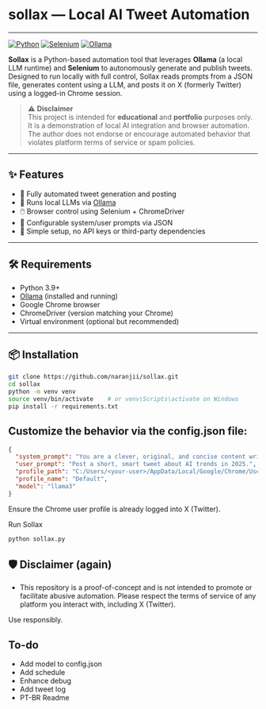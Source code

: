 # sollax — Local AI Tweet Automation
---
<p align="left">
  <a href="https://www.python.org/"><img src="https://img.shields.io/badge/Python-3.9%2B-blue?logo=python" alt="Python"></a>
  <a href="https://www.selenium.dev/"><img src="https://img.shields.io/badge/Selenium-Automation-brightgreen?logo=selenium" alt="Selenium"></a>
  <a href="https://ollama.com/"><img src="https://img.shields.io/badge/Ollama-Required-green?logo=ollama" alt="Ollama"></a>
</p>

**Sollax** is a Python-based automation tool that leverages **Ollama** (a local LLM runtime) and **Selenium** to autonomously generate and publish tweets. Designed to run locally with full control, Sollax reads prompts from a JSON file, generates content using a LLM, and posts it on X (formerly Twitter) using a logged-in Chrome session.

> ⚠️ **Disclaimer**  
> This project is intended for **educational** and **portfolio** purposes only. It is a demonstration of local AI integration and browser automation. The author does not endorse or encourage automated behavior that violates platform terms of service or spam policies.

---

## ✨ Features

- 🔁 Fully automated tweet generation and posting
- 🧠 Runs local LLMs via [Ollama](https://ollama.com)
- 🖱️ Browser control using Selenium + ChromeDriver
- 📝 Configurable system/user prompts via JSON
- 🧩 Simple setup, no API keys or third-party dependencies

---

## 🛠️ Requirements

- Python 3.9+
- [Ollama](https://ollama.com/) (installed and running)
- Google Chrome browser
- ChromeDriver (version matching your Chrome)
- Virtual environment (optional but recommended)

---

## 📦 Installation

```bash
git clone https://github.com/naranjii/sollax.git
cd sollax
python -m venv venv
source venv/bin/activate    # or venv\Scripts\activate on Windows
pip install -r requirements.txt
```
## Customize the behavior via the config.json file:
```json
{
  "system_prompt": "You are a clever, original, and concise content writer.",
  "user_prompt": "Post a short, smart tweet about AI trends in 2025.",
  "profile_path": "C:/Users/<your-user>/AppData/Local/Google/Chrome/User Data",
  "profile_name": "Default",
  "model": "llama3"
}
```
Ensure the Chrome user profile is already logged into X (Twitter).

Run Sollax
```bash
python sollax.py
```

## 🛡 Disclaimer (again)
- This repository is a proof-of-concept and is not intended to promote or facilitate abusive automation. Please respect the terms of service of any platform you interact with, including X (Twitter).

Use responsibly.

## To-do
- Add model to config.json
- Add schedule
- Enhance debug
- Add tweet log
- PT-BR Readme
